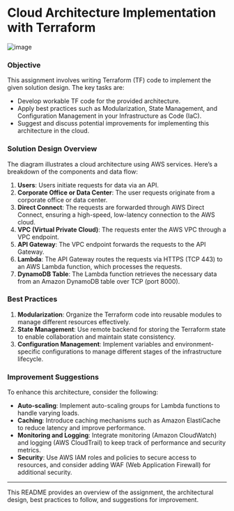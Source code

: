 # Cloud Architecture Implementation with Terraform

![image](C:\Users\aa4\Downloads\347026344-09dda7c8-040c-4d98-9c60-02610776455f.png)


### Objective
This assignment involves writing Terraform (TF) code to implement the given solution design. The key tasks are:

- Develop workable TF code for the provided architecture.
- Apply best practices such as Modularization, State Management, and Configuration Management in your Infrastructure as Code (IaC).
- Suggest and discuss potential improvements for implementing this architecture in the cloud.

### Solution Design Overview
The diagram illustrates a cloud architecture using AWS services. Here’s a breakdown of the components and data flow:

1. **Users**: Users initiate requests for data via an API.
2. **Corporate Office or Data Center**: The user requests originate from a corporate office or data center.
3. **Direct Connect**: The requests are forwarded through AWS Direct Connect, ensuring a high-speed, low-latency connection to the AWS cloud.
4. **VPC (Virtual Private Cloud)**: The requests enter the AWS VPC through a VPC endpoint.
5. **API Gateway**: The VPC endpoint forwards the requests to the API Gateway.
6. **Lambda**: The API Gateway routes the requests via HTTPS (TCP 443) to an AWS Lambda function, which processes the requests.
7. **DynamoDB Table**: The Lambda function retrieves the necessary data from an Amazon DynamoDB table over TCP (port 8000).

### Best Practices

1. **Modularization**: Organize the Terraform code into reusable modules to manage different resources effectively.
2. **State Management**: Use remote backend for storing the Terraform state to enable collaboration and maintain state consistency.
3. **Configuration Management**: Implement variables and environment-specific configurations to manage different stages of the infrastructure lifecycle.

### Improvement Suggestions
To enhance this architecture, consider the following:

- **Auto-scaling**: Implement auto-scaling groups for Lambda functions to handle varying loads.
- **Caching**: Introduce caching mechanisms such as Amazon ElastiCache to reduce latency and improve performance.
- **Monitoring and Logging**: Integrate monitoring (Amazon CloudWatch) and logging (AWS CloudTrail) to keep track of performance and security metrics.
- **Security**: Use AWS IAM roles and policies to secure access to resources, and consider adding WAF (Web Application Firewall) for additional security.

---

This README provides an overview of the assignment, the architectural design, best practices to follow, and suggestions for improvement.
